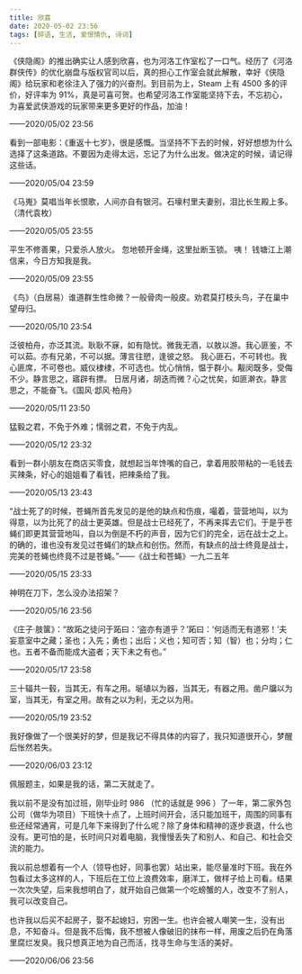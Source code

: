 ```yaml
---
title: 欣喜
date: 2020-05-02 23:56
tags: [碎语, 生活, 爱恨情仇, 诗词]
---
```


《侠隐阁》的推出确实让人感到欣喜，也为河洛工作室松了一口气。经历了《河洛群侠传》的优化崩盘与版权官司以后，真的担心工作室会就此解散，幸好《侠隐阁》给玩家和老徐注入了强力的兴奋剂。到目前为上，Steam 上有 4500 多的评价，好评率为 91%，真是可喜可贺。也希望河洛工作室能坚持下去，不忘初心，为喜爱武侠游戏的玩家带来更多更好的作品，加油！

——2020/05/02 23:56

看到一部电影：《重返十七岁》，很是感慨。当坚持不下去的时候，好好想想为什么选择了这条道路。不要因为走得太远，忘记了为什么出发。做决定的时候，请记得这些话。

——2020/05/04 23:59

《马嵬》莫唱当年长恨歌，人间亦自有银河。石壕村里夫妻别，泪比长生殿上多。 （清代袁枚）

——2020/05/05 23:55

平生不修善果，只爱杀人放火。 忽地顿开金绳，这里扯断玉锁。 咦！ 钱塘江上潮信来，今日方知我是我。

——2020/05/09 23:55

《鸟》（白居易）谁道群生性命微？一般骨肉一般皮。劝君莫打枝头鸟，子在巢中望母归。

——2020/05/10 23:54
 
泛彼柏舟，亦泛其流。耿耿不寐，如有隐忧。微我无酒，以敖以游。我心匪鉴，不可以茹。亦有兄弟，不可以据。薄言往愬，逢彼之怒。
我心匪石，不可转也。我心匪席，不可卷也。威仪棣棣，不可选也。忧心悄悄，愠于群小。觏闵既多，受侮不少。静言思之，寤辟有摽。
日居月诸，胡迭而微？心之忧矣，如匪澣衣。静言思之，不能奋飞。《国风·邶风·柏舟》

——2020/05/11 23:50

猛毅之君，不免于外难；懦弱之君，不免于内乱。

——2020/05/12 23:32

看到一群小朋友在商店买零食，就想起当年馋嘴的自己，拿着用胶带粘的一毛钱去买辣条，好心的姐姐看了看钱，把辣条给了我。

——2020/05/13 23:43

“战士死了的时候，苍蝇所首先发见的是他的缺点和伤痕，嘬着，营营地叫，以为得意，以为比死了的战士更英雄。但是战士已经死了，不再来挥去它们。于是乎苍蝇们即更其营营地叫，自以为倒是不朽的声音，因为它们的完全，远在战士之上。的确的，谁也没有发见过苍蝇们的缺点和创伤。然而，有缺点的战士终竟是战士，完美的苍蝇也终竟不过是苍蝇。”——《战士和苍蝇》一九二五年

——2020/05/15 23:33

神明在刀下，怎么没办法招架？

——2020/05/16 23:56

《庄子·肢箧》：“故跖之徒问于跖曰：‘盗亦有道乎？’跖曰：‘何适而无有道邪！’夫妄意室中之藏；圣也；入先；勇也；出后；义也；知可否；知（智）也；分均；仁也。五者不备而能成大盗者；天下未之有也。”

——2020/05/17 23:58

三十辐共一毂，当其无，有车之用。埏埴以为器，当其无，有器之用。凿户牖以为室，当其无，有室之用。故有之以为利，无之以为用。

——2020/05/19 23:52

我好像做了一个很美好的梦，但是我记不得具体的内容了，我只知道很开心，梦醒后怅然若失。

——2020/06/03 23:12

佩服题主，如果是我的话，第二天就走了。

我以前不是没有加过班，刚毕业时 986 （忙的话就是 996 ）了一年，第二家外包公司（做华为项目）下班快十点了，上班时间开会，活只能加班干，周围的同事有些还经常通宵，可是几年下来得到了什么呢？除了身体和精神的逐步衰退，什么也没有。更可怕的是，长时间只对着电脑，我慢慢丢失了和别人、和自己、和社会交流的能力。

我以前总想着有一个人（领导也好，同事也罢）站出来，能尽量准时下班。我在外包看过太多这样的人，下班后在工位上浪费效率，磨洋工，做样子给上司看。结果一次次失望，后来我想明白了，就开始自己做第一个吃螃蟹的人，改变不了别人，我可以改变自己。

也许我以后买不起房子，娶不起媳妇，穷困一生。也许会被人嘲笑一生，没有出息，不知奋斗。但是我不后悔，我不想被人像破旧的抹布一样，用废之后扔在角落里腐烂发臭。我只想真正地为自己而活，找寻生命与生活的美好。

——2020/06/06 23:56

